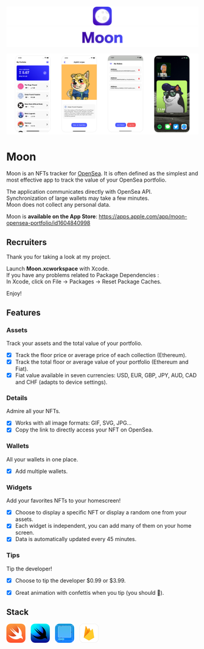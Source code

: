 ![Moon Icon](https://github.com/LudoRWA/Moon/blob/main/Images/README_Icon.png?raw=true)
![Moon Icon](https://github.com/LudoRWA/Moon/blob/main/Images/README_Title.png?raw=true)

![Moon Preview](https://github.com/LudoRWA/Moon/blob/main/Images/README_Graphic.png?raw=true)

# Moon
Moon is an NFTs tracker for [OpenSea](https://opensea.io). It is often defined as the simplest and most effective app to track the value of your OpenSea portfolio.

The application communicates directly with OpenSea API.  
Synchronization of large wallets may take a few minutes.  
Moon does not collect any personal data.

Moon is **available on the App Store**: https://apps.apple.com/app/moon-opensea-portfolio/id1604840998

## Recruiters
Thank you for taking a look at my project. 

Launch **Moon.xcworkspace** with Xcode.  
If you have any problems related to Package Dependencies :  
In Xcode, click on File -> Packages -> Reset Package Caches.  

Enjoy!


## Features
### Assets
Track your assets and the total value of your portfolio.
- [x] Track the floor price or average price of each collection (Ethereum).
- [x] Track the total floor or average value of your portfolio (Ethereum and Fiat).
- [x] Fiat value available in seven currencies: USD, EUR, GBP, JPY, AUD, CAD and CHF (adapts to device settings).

### Details
Admire all your NFTs.
- [x] Works with all image formats: GIF, SVG, JPG...
- [x] Copy the link to directly access your NFT on OpenSea.

### Wallets
All your wallets in one place.
- [x] Add multiple wallets.

### Widgets
Add your favorites NFTs to your homescreen!
- [x] Choose to display a specific NFT or display a random one from your assets.
- [x] Each widget is independent, you can add many of them on your home screen.
- [X] Data is automatically updated every 45 minutes.

### Tips
Tip the developer!
- [x] Choose to tip the developer $0.99 or $3.99.
- [x] Great animation with confettis when you tip (you should 🥸).


## Stack
<a href="https://developer.apple.com/swift/"><img src="https://github.com/sebjvidal/Popflash/blob/main/Images/Swift.png?raw=true" width="50" height="50" title="Swift"></a> <a href="https://developer.apple.com/xcode/swiftui/"><img src="https://github.com/sebjvidal/Popflash/blob/main/Images/SwiftUI.png?raw=true" width="50" height="50" title="SwiftUI"></a> <a href="https://developer.apple.com/documentation/uikit/"><img src="https://github.com/sebjvidal/Popflash/blob/main/Images/UIKit.png?raw=true" width="50" height="50" title="UIKit"></a> <a href="https://firebase.google.com"><img src="https://github.com/sebjvidal/Popflash/blob/main/Images/Firebase.png?raw=true" width="50" height="50" title="Google Firebase"></a>
